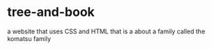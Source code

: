 # tree-and-book
a website that uses CSS and HTML that is a about a family called the komatsu family 
